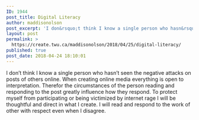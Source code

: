```yaml
---
ID: 1944
post_title: Digital Literacy
author: maddisonolson
post_excerpt: 'I don&rsquo;t think I know a single person who hasn&rsquo;t seen the negative attacks on posts of others online. When creating online media everything is open to interpretation. Therefor the circumstances of the person reading and responding to the post greatly influence how they respond. To protect myself from participating or being victimized by internet &hellip; <p><a href="https://create.twu.ca/maddisonolson/2018/04/25/digital-literacy/">+<span>  Read More</span></a></p>'
layout: post
permalink: >
  https://create.twu.ca/maddisonolson/2018/04/25/digital-literacy/
published: true
post_date: 2018-04-24 18:10:01
---
```

I don&#8217;t think I know a single person who hasn&#8217;t seen the negative attacks on posts of others online. When creating online media everything is open to interpretation. Therefor the circumstances of the person reading and responding to the post greatly influence how they respond. To protect myself from participating or being victimized by internet rage I will be thoughtful and direct in what I create. I will read and respond to the work of other with respect even when I disagree.
